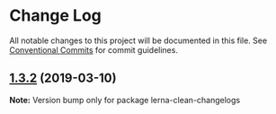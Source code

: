 # Change Log

All notable changes to this project will be documented in this file.
See [Conventional Commits](https://conventionalcommits.org) for commit guidelines.

## [1.3.2](https://gitlab.com/codsen/codsen/compare/lerna-clean-changelogs@1.3.1...lerna-clean-changelogs@1.3.2) (2019-03-10)

**Note:** Version bump only for package lerna-clean-changelogs
